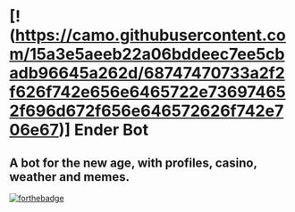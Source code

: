 # [!(https://camo.githubusercontent.com/15a3e5aeeb22a06bddeec7ee5cbadb96645a262d/68747470733a2f2f626f742e656e6465722e736974652f696d672f656e646572626f742e706e67)] Ender Bot
## A bot for the new age, with profiles, casino, weather and memes. 
[![forthebadge](https://forthebadge.com/images/badges/made-with-javascript.svg)](https://forthebadge.com)
